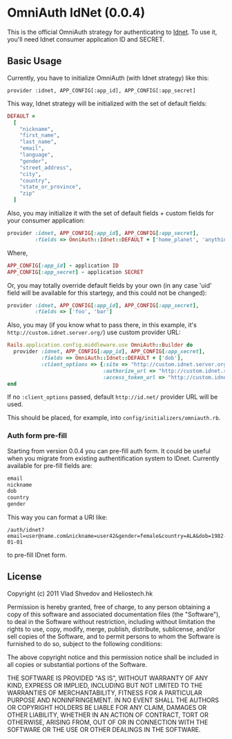 # OmniAuth IdNet (0.0.4)

This is the official OmniAuth strategy for authenticating to [Idnet](http://id.net). To
use it, you'll need Idnet consumer application ID and SECRET.

## Basic Usage
Currently, you have to initialize OmniAuth (with Idnet strategy) like this:

    provider :idnet, APP_CONFIG[:app_id], APP_CONFIG[:app_secret]

This way, Idnet strategy will be initialized with the set of default fields:

```ruby
DEFAULT =
  [
    "nickname",
    "first_name",
    "last_name",
    "email",
    "language",
    "gender",
    "street_address",
    "city",
    "country",
    "state_or_province",
    "zip"
  ]
```

Also, you may initialize it with the set of default fields + custom fields for your
consumer application:

```ruby
provider :idnet, APP_CONFIG[:app_id], APP_CONFIG[:app_secret],
         :fields => OmniAuth::Idnet::DEFAULT + ['home_planet', 'anything_else']
```

Where,
```ruby
APP_CONFIG[:app_id] - application ID
APP_CONFIG[:app_secret] - application SECRET
```

Or, you may totally override default fields by your own (in any case 'uid' field will
be available for this startegy, and this could not be changed):

```ruby
provider :idnet, APP_CONFIG[:app_id], APP_CONFIG[:app_secret],
         :fields => ['foo', 'bar']
```

Also, you may (if you know what to pass there, in this example, it's `http://custom.idnet.server.org/`) use custom provider URL:

```ruby
Rails.application.config.middleware.use OmniAuth::Builder do
  provider :idnet, APP_CONFIG[:app_id], APP_CONFIG[:app_secret],
           :fields => OmniAuth::Idnet::DEFAULT + ['dob'],
           :client_options => {:site => "http://custom.idnet.server.org/",
                               :authorize_url => "http://custom.idnet.server.org/oauth/authorize",
                               :access_token_url => "http://custom.idnet.server.org/oauth/token"}
end
```
If no `:client_options` passed, default `http://id.net/` provider URL will be used.

This should be placed, for example, into `config/initializers/omniauth.rb`.

### Auth form pre-fill
Starting from version 0.0.4 you can pre-fill auth form. It could be useful when you migrate from existing authentification system to IDnet.
Currently available for pre-fill fields are:

```ruby
email
nickname
dob
country
gender
```
This way you can format a URI like:

    /auth/idnet?email=user@name.com&nickname=user42&gender=female&country=ALA&dob=1982-01-01

to pre-fill IDnet form.

## License

Copyright (c) 2011 Vlad Shvedov and Heliostech.hk

Permission is hereby granted, free of charge, to any person obtaining a copy of this software and associated documentation files (the "Software"), to deal in the Software without restriction, including without limitation the rights to use, copy, modify, merge, publish, distribute, sublicense, and/or sell copies of the Software, and to permit persons to whom the Software is furnished to do so, subject to the following conditions:

The above copyright notice and this permission notice shall be included in all copies or substantial portions of the Software.

THE SOFTWARE IS PROVIDED "AS IS", WITHOUT WARRANTY OF ANY KIND, EXPRESS OR IMPLIED, INCLUDING BUT NOT LIMITED TO THE WARRANTIES OF MERCHANTABILITY, FITNESS FOR A PARTICULAR PURPOSE AND NONINFRINGEMENT. IN NO EVENT SHALL THE AUTHORS OR COPYRIGHT HOLDERS BE LIABLE FOR ANY CLAIM, DAMAGES OR OTHER LIABILITY, WHETHER IN AN ACTION OF CONTRACT, TORT OR OTHERWISE, ARISING FROM, OUT OF OR IN CONNECTION WITH THE SOFTWARE OR THE USE OR OTHER DEALINGS IN THE SOFTWARE.
